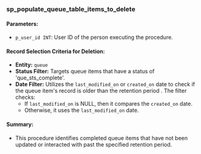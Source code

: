 ### sp_populate_queue_table_items_to_delete

#### Parameters:
- `p_user_id INT`: User ID of the person executing the procedure.

#### Record Selection Criteria for Deletion:
- **Entity:** `queue`
- **Status Filter:** Targets queue items that have a status of 'que_sts_complete'.
- **Date Filter:** Utilizes the `last_modified_on` or `created_on` date to check if the queue item's record is older than the retention period . The filter checks:
    - If `last_modified_on` is NULL, then it compares the `created_on` date.
    - Otherwise, it uses the `last_modified_on` date.

#### Summary:
- This procedure identifies completed queue items that have not been updated or interacted with past the specified retention period.
